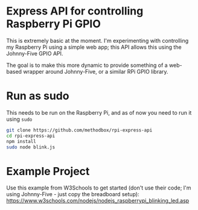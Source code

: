 # Express API for controlling Raspberry Pi GPIO
This is extremely basic at the moment. I'm experimenting with controlling my Raspberry Pi using a simple web app; this API allows this using the Johnny-Five GPIO API.

The goal is to make this more dynamic to provide something of a web-based wrapper around Johnny-Five, or a similar RPi GPIO library.

# Run as sudo
This needs to be run on the Raspberry Pi, and as of now you need to run it using `sudo`

```bash
git clone https://github.com/methodbox/rpi-express-api
cd rpi-express-api
npm install
sudo node blink.js
```

# Example Project
Use this example from W3Schools to get started (don't use their code; I'm using Johnny-Five - just copy the breadboard setup): https://www.w3schools.com/nodejs/nodejs_raspberrypi_blinking_led.asp